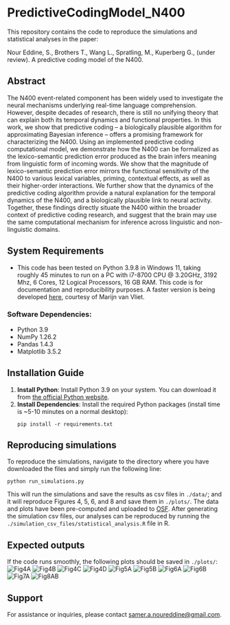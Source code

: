 # PredictiveCodingModel_N400
This repository contains the code to reproduce the simulations and statistical analyses in the paper:

Nour Eddine, S., Brothers T., Wang L., Spratling, M., Kuperberg G., (under review). A predictive coding model of the N400.
## Abstract
The N400 event-related component has been widely used to investigate the neural mechanisms underlying real-time language comprehension. However, despite decades of research, there is still no unifying theory that can explain both its temporal dynamics and functional properties. In this work, we show that predictive coding – a biologically plausible algorithm for approximating Bayesian inference – offers a promising framework for characterizing the N400. Using an implemented predictive coding computational model, we demonstrate how the N400 can be formalized as the lexico-semantic prediction error produced as the brain infers meaning from linguistic form of incoming words. We show that the magnitude of lexico-semantic prediction error mirrors the functional sensitivity of the N400 to various lexical variables, priming, contextual effects, as well as their higher-order interactions. We further show that the dynamics of the predictive coding algorithm provide a natural explanation for the temporal dynamics of the N400, and a biologically plausible link to neural activity. Together, these findings directly situate the N400 within the broader context of predictive coding research, and suggest that the brain may use the same computational mechanism for inference across linguistic and non-linguistic domains.

## System Requirements

- This code has been tested on Python 3.9.8 in Windows 11, taking roughly 45 minutes to run on a PC with i7-8700 CPU @ 3.20GHz, 3192 Mhz, 6 Cores, 12 Logical Processors, 16 GB RAM. This code is for documentation and reproducibility purposes. A faster version is being developed [here](https://github.com/wmvanvliet/predictive-coding), courtesy of Marijn van Vliet.

### Software Dependencies:
- Python 3.9
- NumPy 1.26.2
- Pandas 1.4.3
- Matplotlib 3.5.2

## Installation Guide
1. **Install Python**: Install Python 3.9 on your system. You can download it from [the official Python website](https://www.python.org/downloads/).
2. **Install Dependencies**: Install the required Python packages (install time is ~5-10 minutes on a normal desktop):
   ```
   pip install -r requirements.txt
   ```

## Reproducing simulations
To reproduce the simulations, navigate to the directory where you have downloaded the files and simply run the following line:
   ```
   python run_simulations.py
   ```
   This will run the simulations and save the results as csv files in `./data/`; and it will reproduce Figures 4, 5, 6, and 8 and save them in `./plots/`. The data and plots have been pre-computed and uploaded to [OSF](https://osf.io/f7upd/?view_only=8dfb9f87a10b44aebb24e23de1d412b7). After generating the simulation csv files, our analyses can be reproduced by running the `./simulation_csv_files/statistical_analysis.R` file in R.
## Expected outputs
If the code runs smoothly, the following plots should be saved in `./plots/`:
![Fig4A](https://github.com/samer-noureddine/PredictiveCodingModel_N400/blob/main/precomputed_plots/Fig4A_ONsize_total_lexsem_PE.png?raw=true)
![Fig4B](https://github.com/samer-noureddine/PredictiveCodingModel_N400/blob/main/precomputed_plots/Fig4B_ONsize_Psd_total_lexsem_PE.png?raw=true)
![Fig4C](https://github.com/samer-noureddine/PredictiveCodingModel_N400/blob/main/precomputed_plots/Fig4C_Frequency_total_lexsem_PE.png?raw=true)
![Fig4D](https://github.com/samer-noureddine/PredictiveCodingModel_N400/blob/main/precomputed_plots/Fig4D_Richness_total_lexsem_PE.png?raw=true)
![Fig5A](https://github.com/samer-noureddine/PredictiveCodingModel_N400/blob/main/precomputed_plots/Fig5A_rep_priming_total_lexsem_err.png?raw=true)
![Fig5B](https://github.com/samer-noureddine/PredictiveCodingModel_N400/blob/main/precomputed_plots/Fig5B_sem_priming_total_lexsem_err.png?raw=true)
![Fig6A](https://github.com/samer-noureddine/PredictiveCodingModel_N400/blob/main/precomputed_plots/Fig6A_cloze_simulations_total_lexsem_err.png?raw=true)
![Fig6B](https://github.com/samer-noureddine/PredictiveCodingModel_N400/blob/main/precomputed_plots/Fig6B_lexical_violation_total_lexsem_err.png?raw=true)
![Fig7A](https://github.com/samer-noureddine/PredictiveCodingModel_N400/blob/main/precomputed_plots/Fig7A_semantic_prediction_overlap_total_lexsem_err.png?raw=true)
![Fig8AB](https://github.com/samer-noureddine/PredictiveCodingModel_N400/blob/main/precomputed_plots/Fig8AB_orthographic_prediction_overlap_total_lexsem_err.png?raw=true)




## Support
For assistance or inquiries, please contact [samer.a.noureddine@gmail.com](mailto:samer.a.noureddine@gmail.com).
